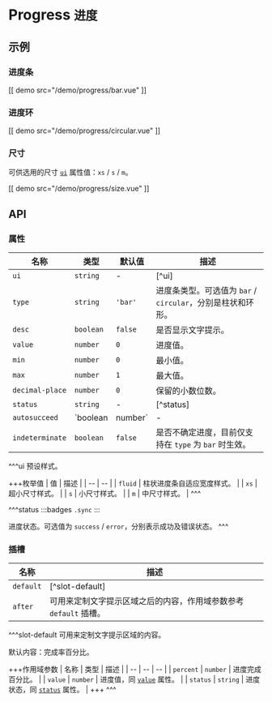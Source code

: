 # Progress <small>进度</small>

## 示例

### 进度条

[[ demo src="/demo/progress/bar.vue" ]]

### 进度环

[[ demo src="/demo/progress/circular.vue" ]]

### 尺寸

可供选用的尺寸 [`ui`](#props-ui) 属性值：`xs` / `s` / `m`。

[[ demo src="/demo/progress/size.vue" ]]

## API

### 属性

| 名称 | 类型 | 默认值 | 描述 |
| -- | -- | -- | -- |
| ``ui`` | `string` | - | [^ui] |
| ``type`` | `string` | `'bar'` | 进度条类型。可选值为 `bar` / `circular`，分别是柱状和环形。 |
| ``desc`` | `boolean` | `false` | 是否显示文字提示。 |
| ``value`` | `number` | `0` | 进度值。 |
| ``min`` | `number` | `0` | 最小值。 |
| ``max`` | `number` | `1` | 最大值。 |
| ``decimal-place`` | `number` | `0` | 保留的小数位数。 |
| ``status`` | `string` | - | [^status] |
| ``autosucceed`` | `boolean | number` | - | 是否在进度值到达最大时自动进入 `success` 状态。`true` 表示直接进入成功状态，如果是 `number` 类型则表示在到达最大值后切换为成功状态前等待的毫秒数。 |
| ``indeterminate`` | `boolean` | `false` | 是否不确定进度，目前仅支持在 `type` 为 `bar` 时生效。 |


^^^ui
预设样式。

+++枚举值
| 值 | 描述 |
| -- | -- |
| `fluid` | 柱状进度条自适应宽度样式。 |
| `xs` | 超小尺寸样式。 |
| `s` | 小尺寸样式。 |
| `m` | 中尺寸样式。 |
^^^

^^^status
:::badges
`.sync`
:::

进度状态。可选值为 `success` / `error`，分别表示成功及错误状态。
^^^

### 插槽

| 名称 | 描述 |
| -- | -- |
| ``default`` | [^slot-default] |
| ``after`` | 可用来定制文字提示区域之后的内容，作用域参数参考 `default` 插槽。 |

^^^slot-default
可用来定制文字提示区域的内容。

默认内容：完成率百分比。

+++作用域参数
| 名称 | 类型 | 描述 |
| -- | -- | -- |
| `percent` | `number` | 进度完成百分比。 |
| `value` | `number` | 进度值，同 [`value`](#props-value) 属性。 |
| `status` | `string` | 进度状态，同 [`status`](#props-status) 属性。 |
+++
^^^
